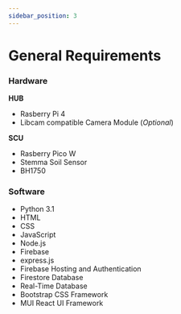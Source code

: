 ```yaml
---
sidebar_position: 3
---
```


# General Requirements

### Hardware
**HUB**
- Rasberry Pi 4
- Libcam compatible Camera Module (*Optional*)

**SCU**
- Rasberry Pico W
- Stemma Soil Sensor
- BH1750


### Software
- Python 3.1 
- HTML
- CSS
- JavaScript
- Node.js
- Firebase
- express.js
- Firebase Hosting and Authentication
- Firestore Database 
- Real-Time Database 
- Bootstrap CSS Framework 
- MUI React UI Framework

